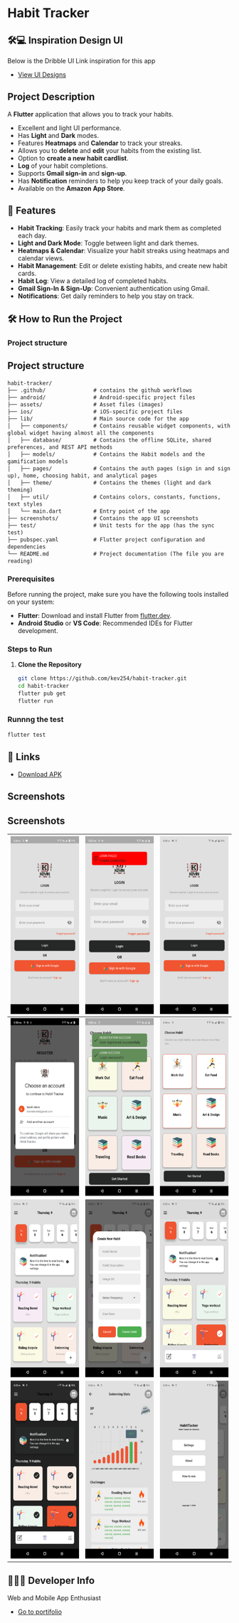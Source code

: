 # Habit Tracker

## 🛠️💻 Inspiration Design UI

Below is the Dribble UI Link inspiration for this app
- [View UI Designs](https://dribbble.com/shots/18932568-Morin-Habit-Tracker-App)

## Project Description

A **Flutter** application that allows you to track your habits.

- Excellent and light UI performance.
- Has **Light** and **Dark** modes.
- Features **Heatmaps** and **Calendar** to track your streaks.
- Allows you to **delete** and **edit** your habits from the existing list.
- Option to **create a new habit cardlist**.
- **Log** of your habit completions.
- Supports **Gmail sign-in** and **sign-up**.
- Has **Notification** reminders to help you keep track of your daily goals.
- Available on the **Amazon App Store**.

## 🚀 Features

- **Habit Tracking**: Easily track your habits and mark them as completed each day.
- **Light and Dark Mode**: Toggle between light and dark themes.
- **Heatmaps & Calendar**: Visualize your habit streaks using heatmaps and calendar views.
- **Habit Management**: Edit or delete existing habits, and create new habit cards.
- **Habit Log**: View a detailed log of completed habits.
- **Gmail Sign-In & Sign-Up**: Convenient authentication using Gmail.
- **Notifications**: Get daily reminders to help you stay on track.

## 🛠 How to Run the Project


### Project structure 

## Project structure

```plaintext
habit-tracker/
├── .github/               # contains the github workflows
├── android/               # Android-specific project files
├── assets/                # Asset files (images)
├── ios/                   # iOS-specific project files
├── lib/                   # Main source code for the app
│   ├── components/        # Contains reusable widget components, with global widget having almost all the components
│   ├── database/          # Contains the offline SQLite, shared preferences, and REST API methods
│   ├── models/            # Contains the Habit models and the gamification models
│   ├── pages/             # Contains the auth pages (sign in and sign up), home, choosing habit, and analytical pages
│   ├── theme/             # Contains the themes (light and dark theming)
│   ├── util/              # Contains colors, constants, functions, text styles
│   └── main.dart          # Entry point of the app
├── screenshots/           # Contains the app UI screenshots
├── test/                  # Unit tests for the app (has the sync test)
├── pubspec.yaml           # Flutter project configuration and dependencies
└── README.md              # Project documentation (The file you are reading)
```

### Prerequisites

Before running the project, make sure you have the following tools installed on your system:

- **Flutter**: Download and install Flutter from [flutter.dev](https://flutter.dev/docs/get-started/install).
- **Android Studio** or **VS Code**: Recommended IDEs for Flutter development.

### Steps to Run

1. **Clone the Repository**
   ```bash
   git clone https://github.com/kev254/habit-tracker.git
   cd habit-tracker
   flutter pub get
   flutter run
   
### Runnng the test
   ```bash
   flutter test
   ```
   
## 🔗 Links

- [Download APK](https://github.com/kev254/habit_tracker/releases/download/v1.1.0/app-release.apk)

## Screenshots
## Screenshots

| <img src="screenshots/s1.png" width="200" height="400"> | <img src="screenshots/s2.png" width="200" height="400">  | <img src="screenshots/s12.png" width="200" height="400"> |
|---------------------------------------------------------|----------------------------------------------------------|----------------------------------------------------------|
| <img src="screenshots/s3.png" width="200" height="400"> | <img src="screenshots/s4.png" width="200" height="400">  | <img src="screenshots/s5.png" width="200" height="400">  |
| <img src="screenshots/s6.png" width="200" height="400"> | <img src="screenshots/s7.png" width="200" height="400">  | <img src="screenshots/s8.png" width="200" height="400">  |
| <img src="screenshots/s9.png" width="200" height="400"> | <img src="screenshots/s10.png" width="200" height="400"> | <img src="screenshots/s11.png" width="200" height="400"> |


## 🦸‍♂️💼 Developer Info

Web and Mobile App Enthusiast
- [Go to portifolio](https://okombakevin.co.ke)
